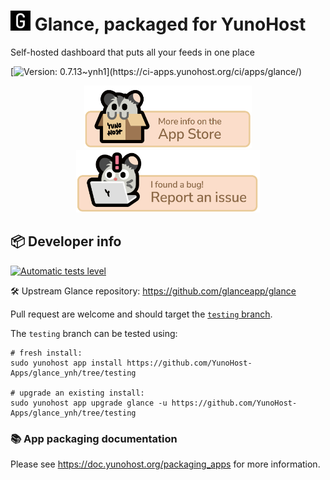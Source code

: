 <!--
N.B.: This README was automatically generated by <https://github.com/YunoHost/apps_tools/blob/main/readme_generator>
It shall NOT be edited by hand.
-->

<h1>
  <img src="https://raw.githubusercontent.com/YunoHost/apps/main/logos/glance.png" width="32px" alt="Logo of Glance">
  Glance, packaged for YunoHost
</h1>

Self-hosted dashboard that puts all your feeds in one place

[![Version: 0.7.13~ynh1](https://img.shields.io/badge/Version-0.7.13~ynh1-rgba(0,150,0,1)?style=for-the-badge)](https://ci-apps.yunohost.org/ci/apps/glance/)

<div align="center">
<a href="https://apps.yunohost.org/app/glance"><img height="100px" src="https://github.com/YunoHost/yunohost-artwork/raw/refs/heads/main/badges/neopossum-badges/badge_more_info_on_the_appstore.svg"/></a>
<a href="https://github.com/YunoHost-Apps/glance_ynh/issues"><img height="100px" src="https://github.com/YunoHost/yunohost-artwork/raw/refs/heads/main/badges/neopossum-badges/badge_report_an_issue.svg"/></a>
</div>

## 📦 Developer info

[![Automatic tests level](https://apps.yunohost.org/badge/cilevel/glance)](https://ci-apps.yunohost.org/ci/apps/glance/)

🛠️ Upstream Glance repository: <https://github.com/glanceapp/glance>

Pull request are welcome and should target the [`testing` branch](https://github.com/YunoHost-Apps/glance_ynh/tree/testing).

The `testing` branch can be tested using:
```
# fresh install:
sudo yunohost app install https://github.com/YunoHost-Apps/glance_ynh/tree/testing

# upgrade an existing install:
sudo yunohost app upgrade glance -u https://github.com/YunoHost-Apps/glance_ynh/tree/testing
```

### 📚 App packaging documentation

Please see <https://doc.yunohost.org/packaging_apps> for more information.